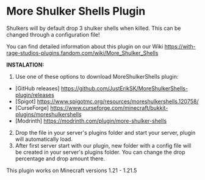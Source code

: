 # More Shulker Shells Plugin
Shulkers will by default drop 3 shulker shells when killed. This can be changed through a configuration file!

You can find detailed information about this plugin on our Wiki https://with-rage-studios-plugins.fandom.com/wiki/More_Shulker_Shells

**INSTALATION:**
1. Use one of these options to download MoreShulkerShells plugin:
- [GitHub releases] https://github.com/JustErikSK/MoreShulkerShells-plugin/releases
- [Spigot] https://www.spigotmc.org/resources/moreshulkershells.120758/
- [CurseForge] https://www.curseforge.com/minecraft/bukkit-plugins/moreshulkershells
- [Modrinth] https://modrinth.com/plugin/more-shulker-shells
2. Drop the file in your server's plugins folder and start your server, plugin will automatically load.
3. After first server start with our plugin, new folder with a config file will be created in your server's plugins folder. You can change the drop percentage and drop amount there.

This plugin works on Minecraft versions 1.21 - 1.21.5
